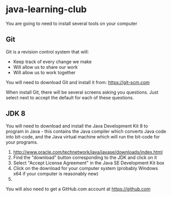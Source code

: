 # java-learning-club
You are going to need to install several tools on your computer
## Git
Git is a revision control system that will:
* Keep track of every change we make
* Will allow us to share our work
* Will allow us to work together

You will need to download Git and install it from: https://git-scm.com

When install Git, there will be several screens asking you questions. Just select next to accept the default for each of these questions.

## JDK 8
You will need to download and install the Java Development Kit 8 to program in Java - this contains the Java compiler which converts Java code into bit-code, and the Java virtual machine which will run the bit-code for your programs.

1. http://www.oracle.com/technetwork/java/javase/downloads/index.html
2. Find the "download" button corresponding to the JDK and click on it
3. Select "Accept License Agreement" in the Java SE Development Kit box
4. Click on the download for your computer system (probably Windows x64	if your computer is reasonably new)
5. 

You will also need to get a GitHub.com account at https://github.com
